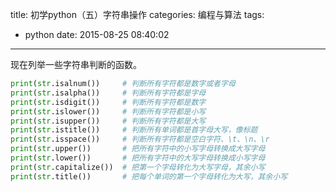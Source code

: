 title: 初学python（五）字符串操作
categories: 编程与算法
tags:
  - python
date: 2015-08-25 08:40:02
---
现在列举一些字符串判断的函数。

```python
print(str.isalnum())     # 判断所有字符都是数字或者字母
print(str.isalpha())     # 判断所有字符都是字母
print(str.isdigit())     # 判断所有字符都是数字
print(str.islower())     # 判断所有字符都是小写
print(str.isupper())     # 判断所有字符都是大写
print(str.istitle())     # 判断所有单词都是首字母大写，像标题
print(str.isspace())     # 判断所有字符都是空白字符、\t、\n、\r
print(str.upper())       # 把所有字符中的小写字母转换成大写字母
print(str.lower())       # 把所有字符中的大写字母转换成小写字母
print(str.capitalize())  # 把第一个字母转化为大写字母，其余小写
print(str.title())       # 把每个单词的第一个字母转化为大写，其余小写 
```
